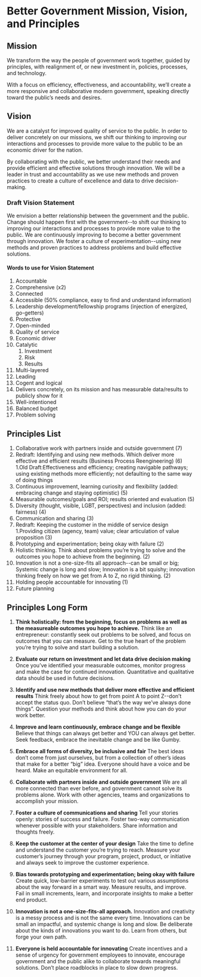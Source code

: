 # Better Government Mission, Vision, and Principles

## Mission 
We transform the way the people of government work together, guided by principles, with realignment of, or new investment in, policies, processes, and technology. 

With a focus on efficiency, effectiveness, and accountability, we’ll create a more responsive and collaborative modern government, speaking directly toward the public’s needs and desires.

## Vision
We are a catalyst for improved quality of service to the public. In order to deliver concretely on our missions, we shift our thinking to improving our interactions and processes to provide more value to the public to be an economic driver for the nation. 

By collaborating with the public, we better understand their needs and provide efficient and effective solutions through innovation. We will be a leader in trust and accountability as we use new methods and proven practices to create a culture of excellence and data to drive decision-making. 

### Draft Vision Statement
We envision a better relationship between the government and the public. Change should happen first with the government--to shift our thinking to improving our interactions and processes to provide more value to the public. We are continuously improving to become a better government through innovation. We foster a culture of experimentation--using new methods and proven practices to address problems and build effective solutions. 

#### Words to use for Vision Statement
1. Accountable 
2. Comprehensive (x2) 
3. Connected 
4. Accessible (50% compliance, easy to find and understand information) 
5. Leadership development/fellowship programs (injection of energized, go-getters) 
6. Protective 
7. Open-minded 
8. Quality of service  
9. Economic driver 
10. Catalytic 
    1. Investment 
    2. Risk  
    3. Results 
11. Multi-layered  
12. Leading 
13. Cogent and logical  
14. Delivers concretely, on its mission and has measurable data/results to publicly show for it 
15. Well-intentioned 
16. Balanced budget 
17. Problem solving

## Principles List

1. Collaborative work with partners inside and outside government (7)
2. Redraft: Identifying and using new methods. Which deliver more effective and efficient results (Business Process Reengineering) (6)
    1.Old Draft:Effectiveness and efficiency; creating navigable pathways; using existing methods more efficiently; not defaulting to the same way of doing things
3. Continuous improvement, learning curiosity and flexibility (added: embracing change and staying optimistic) (5)
4. Measurable outcomes/goals and ROI; results oriented and evaluation (5)
5. Diversity (thought, visible, LGBT, perspectives) and inclusion (added: fairness) (4)
6. Communication and sharing (3) 
7. Redraft: Keeping the customer in the middle of service design
    1.Providing citizen (agency, team) value; clear articulation of value proposition (3) 
8. Prototyping and experimentation; being okay with failure (2) 
9. Holistic thinking. Think about problems you’re trying to solve and the outcomes you hope to achieve from the beginning. (2)
10. Innovation is not a one-size-fits all approach--can be small or big; Systemic change is long and slow; Innovation is a bit squishy; innovation thinking freely on how we get from A to Z, no rigid thinking. (2)
11. Holding people accountable for innovating (1)
12. Future planning


## Principles Long Form
1. **Think holistically: from the beginning, focus on problems as well as the measureable outcomes you hope to achieve.** 
Think like an entrepreneur: constantly seek out problems to be solved, and focus on outcomes that you can measure. Get to the true heart of the problem you’re trying to solve and start building a solution.

2. **Evaluate our return on investment and let data drive decision making** 
Once you’ve identified your measurable outcomes, monitor progress and make the case for continued innovation. Quantitative and qualitative data should be used in future decisions. 

3. **Identify and use new methods that deliver more effective and efficient results** 
Think freely about how to get from point A to point Z--don’t accept the status quo. Don’t believe “that’s the way we’ve always done things”. Question your methods and think about how you can do your work better. 

4. **Improve and learn continuously, embrace change and be flexible** 
Believe that things can always get better and YOU can always get better. Seek feedback, embrace the inevitable change and be like Gumby. 

5. **Embrace all forms of diversity, be inclusive and fair** 
The best ideas don’t come from just ourselves, but from a collection of other’s ideas that make for a better “big” idea.  Everyone should have a voice and be heard. Make an equitable environment for all.

6. **Collaborate with partners inside and outside government**
We are all more connected than ever before, and government cannot solve its problems alone. Work with other agencies, teams and organizations to accomplish your mission. 

7. **Foster a culture of communications and sharing** 
Tell your stories openly: stories of success and failure. Foster two-way communication whenever possible with your stakeholders. Share information and thoughts freely.

8. **Keep the customer at the center of your design**
Take the time to define and understand the customer you’re trying to reach. Measure your customer’s journey through your program, project, product, or initiative and always seek to improve the customer experience. 

9. **Bias towards prototyping and experimentation; being okay with failure** 
Create quick, low-barrier experiments to test out various assumptions about the way forward in a smart way. Measure results, and improve. Fail in small increments, learn, and incorporate insights to make a better end product.

10. **Innovation is not a one-size-fits-all approach.** 
Innovation and creativity is a messy process and is not the same every time. Innovations can be small an impactful, and systemic change is long and slow. Be deliberate about the kinds of innovations you want to do. Learn from others, but forge your own path. 

11. **Everyone is held accountable for innovating**
Create incentives and a sense of urgency for government employees to innovate, encourage government and the public alike to collaborate towards meaningful solutions. Don’t place roadblocks in place to slow down progress.

